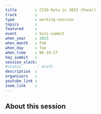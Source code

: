 ```yaml
---
title        : CISO Role in 2023 (Panel)
track        :
type         : working-session
topics       :
featured     :
event        : mini-summit
when_year    : 2023
when_month   : Feb
when_day     : Tue
when_time    : WS-16-17
hey_summit   : 
session_slack:
#status       : draft
description  :
organizers   :
youtube_link :
zoom_link    :
---
```


## About this session
